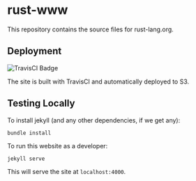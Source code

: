 # rust-www

This repository contains the source files for rust-lang.org.

## Deployment

![TravisCI Badge](https://travis-ci.org/rust-lang/rust-www.svg)

The site is built with TravisCI and automatically deployed to S3.

## Testing Locally

To install jekyll (and any other dependencies, if we get any):

```
bundle install
```

To run this website as a developer:

```
jekyll serve
```

This will serve the site at `localhost:4000`.
